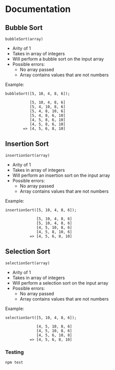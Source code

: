 # Documentation

## Bubble Sort
`bubbleSort(array)`
- Arity of 1
- Takes in array of integers
- Will perform a bubble sort on the input array
- Possible errors:
    - No array passed
    - Array contains values that are not numbers

Example:

    bubbleSort([5, 10, 4, 8, 6]);
           
               [5, 10, 4, 8, 6]
               [5, 4, 10, 8, 6]
               [5, 4, 8, 10, 6]
               [5, 4, 8, 6, 10]
               [4, 5, 8, 6, 10]
               [4, 5, 8, 6, 10]
            => [4, 5, 6, 8, 10]

## Insertion Sort
`insertionSort(array)`
- Arity of 1
- Takes in array of integers
- Will perform an insertion sort on the input array
- Possible errors:
    - No array passed
    - Array contains values that are not numbers

Example:

    insertionSort([5, 10, 4, 8, 6]);
    
                  [5, 10, 4, 8, 6]
                  [5, 10, 4, 8, 6]
                  [4, 5, 10, 8, 6]
                  [4, 5, 8, 10, 6]
               => [4, 5, 6, 8, 10]

## Selection Sort
`selectionSort(array)`
- Arity of 1
- Takes in array of integers
- Will perform a selection sort on the input array
- Possible errors:
    - No array passed
    - Array contains values that are not numbers

Example:

    selectionSort([5, 10, 4, 8, 6]);
    
                  [4, 5, 10, 8, 6]
                  [4, 5, 10, 8, 6]
                  [4, 5, 6, 10, 8]
               => [4, 5, 6, 8, 10]


### Testing

    npm test